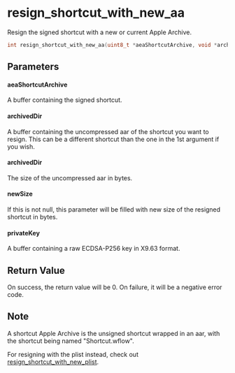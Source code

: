 # resign_shortcut_with_new_aa
Resign the signed shortcut with a new or current Apple Archive.

```c
int resign_shortcut_with_new_aa(uint8_t *aeaShortcutArchive, void *archivedDir, size_t archivedDirSize, size_t *newSize, void *privateKey);
```

## Parameters

#### aeaShortcutArchive

A buffer containing the signed shortcut.

#### archivedDir

A buffer containing the uncompressed aar of the shortcut you want to resign. This can be a different shortcut than the one in the 1st argument if you wish.

#### archivedDir

The size of the uncompressed aar in bytes.

#### newSize

If this is not null, this parameter will be filled with new size of the resigned shortcut in bytes.

#### privateKey

A buffer containing a raw ECDSA-P256 key in X9.63 format.

## Return Value

On success, the return value will be 0. On failure, it will be a negative error code.

## Note

A shortcut Apple Archive is the unsigned shortcut wrapped in an aar, with the shortcut being named "Shortcut.wflow".

For resigning with the plist instead, check out [resign_shortcut_with_new_plist](resign_shortcut_with_new_plist.md).
